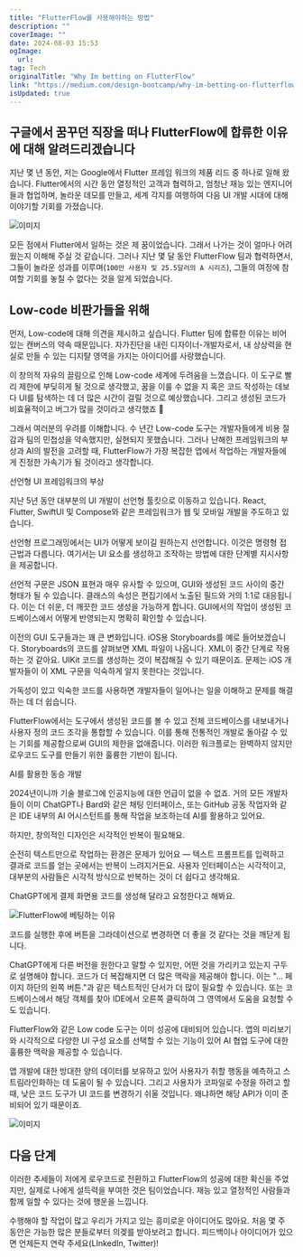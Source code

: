 ```yaml
---
title: "FlutterFlow를 사용해야하는 방법"
description: ""
coverImage: ""
date: 2024-08-03 15:53
ogImage: 
  url: 
tag: Tech
originalTitle: "Why Im betting on FlutterFlow"
link: "https://medium.com/design-bootcamp/why-im-betting-on-flutterflow-5be09b551a70"
isUpdated: true
---
```






## 구글에서 꿈꾸던 직장을 떠나 FlutterFlow에 합류한 이유에 대해 알려드리겠습니다

지난 몇 년 동안, 저는 Google에서 Flutter 프레임 워크의 제품 리드 중 하나로 일해 왔습니다. Flutter에서의 시간 동안 열정적인 고객과 협력하고, 엄청난 재능 있는 엔지니어들과 협업하며, 놀라운 데모를 만들고, 세계 각지를 여행하여 다음 UI 개발 시대에 대해 이야기할 기회를 가졌습니다.

![이미지](/assets/img/WhyImbettingonFlutterFlow_0.png)

모든 점에서 Flutter에서 일하는 것은 제 꿈이었습니다. 그래서 나가는 것이 얼마나 어려웠는지 이해해 주실 것 같습니다. 그러나 지난 몇 달 동안 FlutterFlow 팀과 협력하면서, 그들이 놀라운 성과를 이루며(`100만 사용자 및 25.5달러의 A 시리즈`), 그들의 여정에 참여할 기회를 놓칠 수 없다는 것을 알게 되었습니다.

<div class="content-ad"></div>

## Low-code 비판가들을 위해

먼저, Low-code에 대해 의견을 제시하고 싶습니다. Flutter 팀에 합류한 이유는 비어 있는 캔버스의 약속 때문입니다. 자가진단을 내린 디자이너-개발자로서, 내 상상력을 현실로 만들 수 있는 디지턀 영역을 가지는 아이디어를 사랑했습니다.

이 창의적 자유의 끌림으로 인해 Low-code 세계에 두려움을 느꼈습니다. 이 도구로 빨리 제한에 부딪히게 될 것으로 생각했고, 꿈을 이룰 수 없을 지 혹은 코드 작성하는 데보다 UI를 탐색하는 데 더 많은 시간이 걸릴 것으로 예상했습니다. 그리고 생성된 코드가 비효율적이고 버그가 많을 것이라고 생각했죠 🤷

그래서 여러분의 우려를 이해합니다. 수 년간 Low-code 도구는 개발자들에게 비용 절감과 팀의 민첩성을 약속했지만, 실현되지 못했습니다. 그러나 난해한 프레임워크의 부상과 AI의 발전을 고려할 때, FlutterFlow가 가장 복잡한 앱에서 작업하는 개발자들에게 진정한 가속기가 될 것이라고 생각합니다.

<div class="content-ad"></div>

선언형 UI 프레임워크의 부상

지난 5년 동안 대부분의 UI 개발이 선언형 툴킷으로 이동하고 있습니다. React, Flutter, SwiftUI 및 Compose와 같은 프레임워크가 웹 및 모바일 개발을 주도하고 있습니다.

선언형 프로그래밍에서는 UI가 어떻게 보이길 원하는지 선언합니다. 이것은 명령형 접근법과 다릅니다. 여기서는 UI 요소를 생성하고 조작하는 방법에 대한 단계별 지시사항을 제공합니다.

선언적 구문은 JSON 표현과 매우 유사할 수 있으며, GUI와 생성된 코드 사이의 중간 형태가 될 수 있습니다. 클래스의 속성은 편집기에서 노출된 필드와 거의 1:1로 대응됩니다. 이는 더 쉬운, 더 깨끗한 코드 생성을 가능하게 합니다. GUI에서의 작업이 생성된 코드베이스에서 어떻게 반영되는지 명확히 확인할 수 있습니다.

<div class="content-ad"></div>

이전의 GUI 도구들과는 꽤 큰 변화입니다. iOS용 Storyboards를 예로 들어보겠습니다. Storyboards의 코드를 살펴보면 XML 파일이 나옵니다. XML이 중간 단계로 작용하는 것 같아요. UIKit 코드를 생성하는 것이 복잡해질 수 있기 때문이죠. 문제는 iOS 개발자들이 이 XML 구문을 익숙하게 알지 못한다는 것입니다.

가독성이 있고 익숙한 코드를 사용하면 개발자들이 일어나는 일을 이해하고 문제를 해결하는 데 더 쉽습니다.

FlutterFlow에서는 도구에서 생성된 코드를 볼 수 있고 전체 코드베이스를 내보내거나 사용자 정의 코드 조각을 통합할 수 있습니다. 이를 통해 전통적인 개발로 돌아갈 수 있는 기회를 제공함으로써 GUI의 제한을 없애줍니다. 이러한 워크플로는 완벽하지 않지만 로우코드 도구를 만들기 위한 훌륭한 기반이 됩니다.

AI를 활용한 동승 개발

<div class="content-ad"></div>

2024년이니까 기술 블로그에 인공지능에 대한 언급이 없을 수 없죠. 거의 모든 개발자들이 이미 ChatGPT나 Bard와 같은 채팅 인터페이스, 또는 GitHub 공동 작업자와 같은 IDE 내부의 AI 어시스턴트를 통해 작업을 보조하는데 AI를 활용하고 있어요.

하지만, 창의적인 디자인은 시각적인 반복이 필요해요.

순전히 텍스트만으로 작업하는 환경은 문제가 있어요 — 텍스트 프롬프트를 입력하고 결과로 코드를 얻는 곳에서는 반복이 느려지거든요. 사용자 인터페이스는 시각적이고, 대부분의 사람들은 시각적 방식으로 반복하는 것이 더 쉽다고 생각해요.

ChatGPT에게 결제 화면용 코드를 생성해 달라고 요청한다고 해봐요.

<div class="content-ad"></div>

![FlutterFlow에 베팅하는 이유](/assets/img/WhyImbettingonFlutterFlow_1.png)

코드를 실행한 후에 버튼을 그라데이션으로 변경하면 더 좋을 것 같다는 것을 깨닫게 됩니다.

ChatGPT에게 다른 버전을 원한다고 말할 수 있지만, 어떤 것을 가리키고 있는지 구두로 설명해야 합니다. 코드가 더 복잡해지면 더 많은 맥락을 제공해야 합니다. 이는 "... 페이지 하단의 왼쪽 버튼."과 같은 텍스트적인 단서가 더 많이 필요할 수 있습니다. 또는 코드베이스에서 해당 객체를 찾아 IDE에서 오른쪽 클릭하여 그 영역에서 도움을 요청할 수도 있습니다.

FlutterFlow와 같은 Low code 도구는 이미 성공에 대비되어 있습니다. 앱의 미리보기와 시각적으로 다양한 UI 구성 요소를 선택할 수 있는 기능이 있어 AI 협업 도구에 대한 훌륭한 맥락을 제공할 수 있습니다.

<div class="content-ad"></div>

앱 개발에 대한 방대한 양의 데이터를 보유하고 있어 사용자가 취할 행동을 예측하고 스트림라인화하는 데 도움이 될 수 있습니다. 그리고 사용자가 코파일로 수정을 하려고 할 때, 낮은 코드 도구가 UI 코드를 변경하기 쉬울 것입니다. 왜냐하면 해당 API가 이미 준비되어 있기 때문이죠.

![이미지](/assets/img/WhyImbettingonFlutterFlow_2.png)

## 다음 단계

이러한 추세들이 저에게 로우코드로 전환하고 FlutterFlow의 성공에 대한 확신을 주었지만, 실제로 나에게 설득력을 부여한 것은 팀이었습니다. 재능 있고 열정적인 사람들과 함께 일할 수 있다는 것에 행운을 느낍니다.

<div class="content-ad"></div>

수행해야 할 작업이 많고 우리가 가지고 있는 흥미로운 아이디어도 많아요. 처음 몇 주 동안은 가능한 많은 분들로부터 의겢를 받아보려고 합니다. 피드백이나 아이디어가 있으면 언제든지 연락 주세요(LInkedIn, Twitter)!
